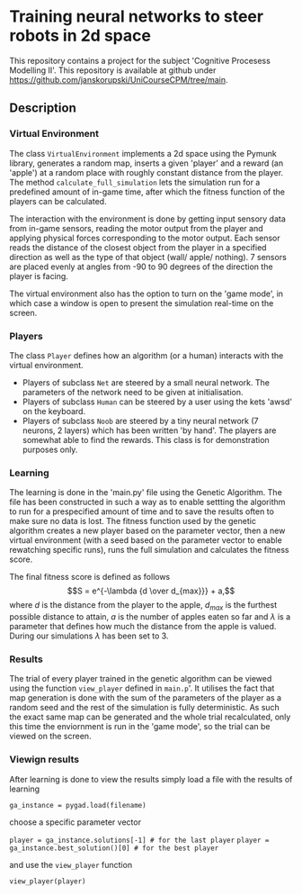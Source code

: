 # Training neural networks to steer robots in 2d space

This repository contains a project for the subject 'Cognitive Procesess Modelling II'. This repository is available at github under https://github.com/janskorupski/UniCourseCPM/tree/main.

## Description

### Virtual Environment
The class  `VirtualEnvironment` implements a 2d space using the Pymunk library, generates a random map, inserts a given 'player' and a reward (an 'apple') at a random place with roughly constant distance from the player. 
The method `calculate_full_simulation` lets the simulation run for a predefined amount of in-game time, after which the fitness function of the players can be calculated.

The interaction with the environment is done by getting input sensory data from in-game sensors, reading the motor output from the player and applying physical forces corresponding to the motor output. 
Each sensor reads the distance of the closest object from the player in a specified direction as well as the type of that object (wall/ apple/ nothing).
7 sensors are placed evenly at angles from -90 to 90 degrees of the direction the player is facing.

The virtual environment also has the option to turn on the 'game mode', in which case a window is open to present the simulation real-time on the screen.

### Players
The class `Player` defines how an algorithm (or a human) interacts with the virtual environment. 
 - Players of subclass `Net` are steered by a small neural network. The parameters of the network need to be given at initialisation.
 - Players of subclass `Human` can be steered by a user using the kets 'awsd' on the keyboard.
 - Players of subclass `Noob` are steered by a tiny neural network (7 neurons, 2 layers) which has been written 'by hand'. The players are somewhat able to find the rewards. This class is for demonstration purposes only.

### Learning
The learning is done in the 'main.py' file using the Genetic Algorithm. The file has been constructed in such a way as to enable settting the algorithm to run for a prespecified amount of time and to save the results often to make sure no data is lost.
The fitness function used by the genetic algorithm creates a new player based on the parameter vector, then a new virtual environment (with a seed based on the parameter vector to enable rewatching specific runs), runs the full simulation and calculates the fitness score.

The final fitness score is defined as follows
$$S = e^{-\lambda {d \over d_{max}}} + a,$$
where $d$ is the distance from the player to the apple, $d_{max}$ is the furthest possible distance to attain, $a$ is the number of apples eaten so far and $\lambda$ is a parameter that defines how much the distance from the apple is valued. 
During our simulations $\lambda$ has been set to $3$.

### Results
The trial of every player trained in the genetic algorithm can be viewed using the function `view_player` defined in `main.p`'. 
It utilises the fact that map generation is done with the sum of the parameters of the player as a random seed and the rest of the simulation is fully deterministic.
As such the exact same map can be generated and the whole trial recalculated, only this time the enviornment is run in the 'game mode', so the trial can be viewed on the screen.

### Viewign results
After learning is done to view the results simply load a file with the results of learning

`ga_instance = pygad.load(filename)`

choose a specific parameter vector

`player = ga_instance.solutions[-1] # for the last player` 
`player = ga_instance.best_solution()[0] # for the best player`

and use the `view_player` function

`view_player(player)`



